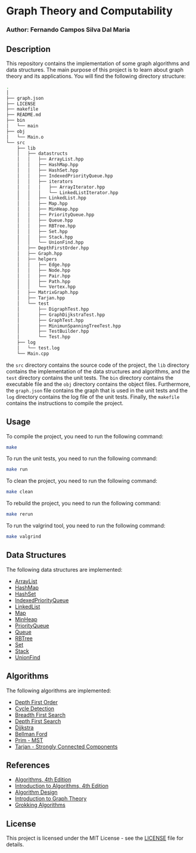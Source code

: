 # Graph Theory and Computability

### Author: Fernando Campos Silva Dal Maria

## Description

This repository contains the implementation of some graph algorithms and data structures. The main purpose of this project is to learn about graph theory and its applications. You will find the following directory structure:

```bash
.
│
├── graph.json
├── LICENSE
├── makefile
├── README.md
├── bin
│   └── main
├── obj
│   └── Main.o
└── src
    ├── lib
    │   ├── datastructs
    │   │   ├── ArrayList.hpp
    │   │   ├── HashMap.hpp
    │   │   ├── HashSet.hpp
    │   │   ├── IndexedPriorityQueue.hpp
    │   │   ├── iterators
    │   │   │   ├── ArrayIterator.hpp
    │   │   │   └── LinkedListIterator.hpp
    │   │   ├── LinkedList.hpp
    │   │   ├── Map.hpp
    │   │   ├── MinHeap.hpp
    │   │   ├── PriorityQueue.hpp
    │   │   ├── Queue.hpp
    │   │   ├── RBTree.hpp
    │   │   ├── Set.hpp
    │   │   ├── Stack.hpp
    │   │   └── UnionFind.hpp
    │   ├── DepthFirstOrder.hpp
    │   ├── Graph.hpp
    │   ├── helpers
    │   │   ├── Edge.hpp
    │   │   ├── Node.hpp
    │   │   ├── Pair.hpp
    │   │   ├── Path.hpp
    │   │   └── Vertex.hpp
    │   ├── MatrixGraph.hpp
    │   ├── Tarjan.hpp
    │   └── test
    │       ├── DigraphTest.hpp
    │       ├── GraphDijkstraTest.hpp
    │       ├── GraphTest.hpp
    │       ├── MinimunSpanningTreeTest.hpp
    │       ├── TestBuilder.hpp
    │       └── Test.hpp
    ├── log
    │   └── test.log
    └── Main.cpp
```

the `src` directory contains the source code of the project, the `lib` directory contains the implementation of the data structures and algorithms, and the `test` directory contains the unit tests. The `bin` directory contains the executable file and the `obj` directory contains the object files. Furthermore, the `graph.json` file contains the graph that is used in the unit tests and the `log` directory contains the log file of the unit tests. Finally, the `makefile` contains the instructions to compile the project.

## Usage

To compile the project, you need to run the following command:

```bash
make
```

To run the unit tests, you need to run the following command:

```bash
make run
```

To clean the project, you need to run the following command:

```bash
make clean
```

To rebuild the project, you need to run the following command:

```bash
make rerun
```

To run the valgrind tool, you need to run the following command:

```bash
make valgrind
```

## Data Structures

The following data structures are implemented:

- [ArrayList](src/lib/datastructs/ArrayList.hpp)
- [HashMap](src/lib/datastructs/HashMap.hpp)
- [HashSet](src/lib/datastructs/HashSet.hpp)
- [IndexedPriorityQueue](src/lib/datastructs/IndexedPriorityQueue.hpp)
- [LinkedList](src/lib/datastructs/LinkedList.hpp)
- [Map](src/lib/datastructs/Map.hpp)
- [MinHeap](src/lib/datastructs/MinHeap.hpp)
- [PriorityQueue](src/lib/datastructs/PriorityQueue.hpp)
- [Queue](src/lib/datastructs/Queue.hpp)
- [RBTree](src/lib/datastructs/RBTree.hpp)
- [Set](src/lib/datastructs/Set.hpp)
- [Stack](src/lib/datastructs/Stack.hpp)
- [UnionFind](src/lib/datastructs/UnionFind.hpp)

## Algorithms

The following algorithms are implemented:

- [Depth First Order](src/lib/DepthFirstOrder.hpp)
- [Cycle Detection](src/lib/Graph.hpp)
- [Breadth First Search](src/lib/Graph.hpp)
- [Depth First Search](src/lib/Graph.hpp)
- [Dijkstra](src/lib/Graph.hpp)
- [Bellman Ford](src/lib/Graph.hpp)
- [Prim - MST](src/lib/Graph.hpp)
- [Tarjan - Strongly Connected Components](src/lib/Tarjan.hpp)

## References

- [Algorithms, 4th Edition](https://algs4.cs.princeton.edu/home/)
- [Introduction to Algorithms, 4th Edition](https://mitpress.ublish.com/book/introduction-to-algorithms-4)
- [Algorithm Design](https://www.cs.princeton.edu/~wayne/kleinberg-tardos/)
- [Introduction to Graph Theory](https://www.pearson.com/en-us/subject-catalog/p/introduction-to-graph-theory/P200000005756/9780273728894)
- [Grokking Algorithms](https://www.oreilly.com/library/view/grokking-algorithms/9781617292231/)

## License

This project is licensed under the MIT License - see the [LICENSE](LICENSE) file for details.
